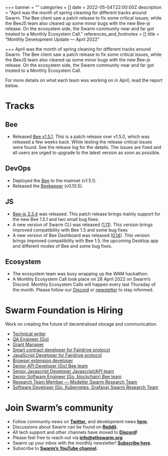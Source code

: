 +++
banner = ""
categories = []
date = 2022-05-04T22:00:00Z
description = "April was the month of spring cleaning for different tracks around Swarm. The Bee client saw a patch release to fix some critical issues, while the BeeJS team also cleared up some minor bugs with the new Bee-js release. On the ecosystem side, the Swarm community near and far got treated to a Monthly Ecosystem Call."
references_and_footnotes = []
title = "Monthly Development Update — April 2022"

+++
April was the month of spring cleaning for different tracks around Swarm. The Bee client saw a patch release to fix some critical issues, while the BeeJS team also cleared up some minor bugs with the new Bee-js release. On the ecosystem side, the Swarm community near and far got treated to a Monthly Ecosystem Call.

For more details on what each team was working on in April, read the report below.

# Tracks

## **Bee**

* Released [Bee v1.5.1](https://github.com/ethersphere/bee/releases/tag/v1.5.1). This is a patch release over v1.5.0, which was released a few weeks back. While testing the release critical issues were found. See the release log for the details. The issues are fixed and all users are urged to upgrade to the latest version as soon as possible.

## **DevOps**

* Deployed the [Bee](https://github.com/ethersphere/bee) to the mainnet (v1.5.1).
* Released the [Beekeeper](https://github.com/ethersphere/beekeeper) (v0.10.5).

## **JS**

* [Bee-js 3.3.4](https://github.com/ethersphere/bee-js/releases/tag/v3.3.4) was released. This patch release brings mainly support for the new Bee 1.5.1 and two small bug fixes.
* A new version of Swarm CLI was released ([1.11](https://github.com/ethersphere/swarm-cli/releases/tag/v1.11.0)). This version brings improved compatibility with Bee 1.5 and some bug fixes
* A new version of Bee Dashboard was released ([0.14](https://github.com/ethersphere/bee-dashboard/releases/tag/v0.14.0)). This version brings improved compatibility with Bee 1.5, the upcoming Desktop app and different modes of Bee and some bug fixes.

## **Ecosystem**

* The ecosystem team was busy wrapping up the WAM hackathon.
* A Monthly Ecosystem Call took place on 28 April 2022 on Swarm’s Discord. Monthly Ecosystem Calls will happen every last Thursday of the month. Please follow our [Discord](https://discord.com/invite/GU22h2utj6) or [newsletter](https://www.ethswarm.org/newsletter.html) to stay informed.

# Swarm Foundation is Hiring

Work on creating the future of decentralised storage and communication.

* [Technical writer](https://www.ethswarm.org/jobs-technical-writer.html)
* [QA Engineer (Go)](https://www.ethswarm.org/jobs-QA-engineer-go.html)
* [Grant Manager](https://www.ethswarm.org/grant-manager.html)
* [Smart contract developer for Fairdrive protocol](https://www.ethswarm.org/jobs-smart-contract-developer-fairdrive.html)
* [JavaScript Developer for Fairdrive protocol](https://www.ethswarm.org/jobs-javascript-developer-fairdrive.html)
* [Browser extension developer](https://www.ethswarm.org/jobs-browser-extension-developer.html)
* [Senior API Developer (Go) Bee team](https://www.ethswarm.org/jobs-senior-API-developer-go.html)
* [Senior Javascript Developer Javascript/API team](https://www.ethswarm.org/jobs-senior-javascript-developer.html)
* [Senior Software Engineer (Go, blockchain) Bee team](https://www.ethswarm.org/jobs-senior-software-engineer-go-blockchain.html)
* [Research Team Member — Modeller Swarm Research Team](https://www.ethswarm.org/modeller-swarm-research-team.html)
* [Software Developer (Go, Kubernetes, Grafana) Swarm Research Team](https://www.ethswarm.org/software-developer-swarm-research-team.html)

# Join Swarm’s community

* Follow community news on [**Twitter**](https://twitter.com/ethswarmhive)**,** and development news [**here**](https://twitter.com/ethswarm)**.**
* Discussions about Swarm can be found on [**Reddit**](https://www.reddit.com/r/ethswarm/)**.**
* All tech support and other channels have moved to [**Discord**](https://discord.gg/wdghaQsGq5)**!**
* Please feel free to reach out via **info@ethswarm.org**
* Swarm up your inbox with the monthly newsletter! [**Subscribe here**](https://www.ethswarm.org/newsletter.html)**.**
* Subscribe to [**Swarm’s YouTube channel**](https://www.youtube.com/channel/UCu6ywn9MTqdREuE6xuRkskA/videos)**.**